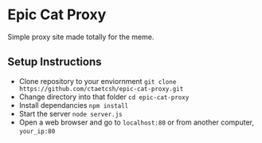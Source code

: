 # Epic Cat Proxy
Simple proxy site made totally for the meme.

## Setup Instructions
* Clone repository to your enviornment `git clone https://github.com/ctaetcsh/epic-cat-proxy.git`
* Change directory into that folder `cd epic-cat-proxy`
* Install dependancies `npm install`
* Start the server `node server.js`
* Open a web browser and go to `localhost:80` or from another computer, `your_ip:80`
